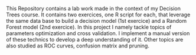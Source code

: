 This Repository contains a lab work made in the context of my Decision Trees course. It contains two exercices, one R script for each, that leverage the same data base to build a decision model (1st exercice) and a Random Forest model (2nd exercice).
In this project I namely tackle topics of parameters optimization and cross validation. I implement a manual version of these technics to develop a deep understanding of it. Other topics are also studied as ROC curves, confusion matrix and pruning.
